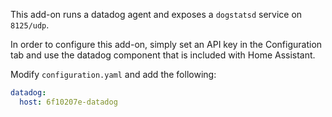 This add-on runs a datadog agent and exposes a `dogstatsd` service on `8125/udp`.

In order to configure this add-on, simply set an API key in the Configuration tab and use the datadog component that is included with Home Assistant.

Modify `configuration.yaml` and add the following:

```yaml
datadog:
  host: 6f10207e-datadog
```
